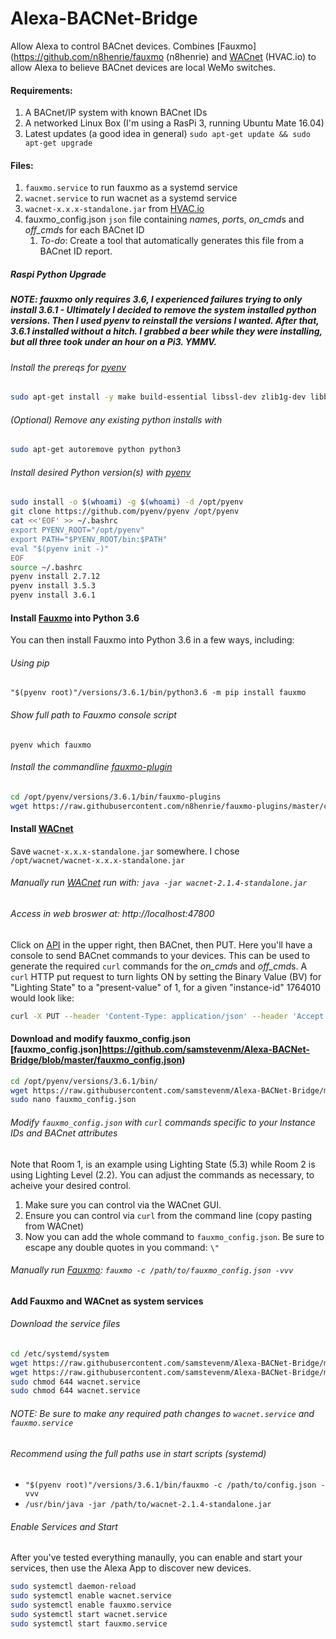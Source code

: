 # Alexa-BACNet-Bridge
Allow Alexa to control BACnet devices.  Combines [Fauxmo](https://github.com/n8henrie/fauxmo (n8henrie) and [WACnet](https://hvac.io/docs/wacnet) (HVAC.io) to allow Alexa to believe BACnet devices are local WeMo switches.

#### Requirements: 
1. A BACnet/IP system with known BACnet IDs
2. A networked Linux Box (I'm using a RasPi 3, running Ubuntu Mate 16.04)
3. Latest updates (a good idea in general) ```sudo apt-get update && sudo apt-get upgrade```

#### Files:
1. `fauxmo.service` to run fauxmo as a systemd service
2. `wacnet.service` to run wacnet as a systemd service
3. `wacnet-x.x.x-standalone.jar` from [HVAC.io](https://hvac.io/docs/wacnet)
4. fauxmo_config.json `json` file containing *name*s, *port*s, *on_cmd*s and *off_cmd*s for each BACnet ID
   1. *To-do*: Create a tool that automatically generates this file from a BACnet ID report.

##### Raspi  Python Upgrade
##### NOTE: fauxmo only requires 3.6, I experienced failures trying to only install 3.6.1 - Ultimately I decided to remove the system installed python versions. Then I used pyenv to reinstall the versions I wanted. After that, 3.6.1 installed without a hitch.  I grabbed a beer while they were installing, but all three took under an hour on a Pi3.  YMMV.

###### Install the prereqs for [pyenv](https://github.com/pyenv/pyenv) 
```bash 
sudo apt-get install -y make build-essential libssl-dev zlib1g-dev libbz2-dev libreadline-dev libsqlite3-dev wget curl llvm libncurses5-dev libncursesw5-dev xz-utils tk-dev
```
###### (Optional) Remove any existing python installs with 
```bash 
sudo apt-get autoremove python python3
```
###### Install desired Python version(s) with [pyenv](https://github.com/pyenv/pyenv) 
```bash
sudo install -o $(whoami) -g $(whoami) -d /opt/pyenv
git clone https://github.com/pyenv/pyenv /opt/pyenv
cat <<'EOF' >> ~/.bashrc
export PYENV_ROOT="/opt/pyenv"
export PATH="$PYENV_ROOT/bin:$PATH"
eval "$(pyenv init -)"
EOF
source ~/.bashrc
pyenv install 2.7.12
pyenv install 3.5.3
pyenv install 3.6.1
```

#### Install [Fauxmo](https://github.com/n8henrie/fauxmo) into Python 3.6
You can then install Fauxmo into Python 3.6 in a few ways, including:
###### Using pip
`"$(pyenv root)"/versions/3.6.1/bin/python3.6 -m pip install fauxmo`
###### Show full path to Fauxmo console script
`pyenv which fauxmo`
###### Install the commandline [fauxmo-plugin](https://github.com/n8henrie/fauxmo-plugins)
```bash
cd /opt/pyenv/versions/3.6.1/bin/fauxmo-plugins
wget https://raw.githubusercontent.com/n8henrie/fauxmo-plugins/master/commandlineplugin.py
```
#### Install [WACnet](https://hvac.io/docs/wacnet)
Save `wacnet-x.x.x-standalone.jar` somewhere.  I chose `/opt/wacnet/wacnet-x.x.x-standalone.jar`

###### Manually run [WACnet](https://hvac.io/docs/wacnet) run with: `java -jar wacnet-2.1.4-standalone.jar`
###### Access in web broswer at: http://localhost:47800
Click on [API](http://localhost:47800/api/v1/swagger/index.html?url=/api/v1/swagger.json#!/BACnet/put_bacnet_devices_device_id_objects_object_id) in the upper right, then BACnet, then PUT.  Here you'll have a console to send BACnet commands to your devices.  This can be used to generate the required `curl` commands for the *on_cmd*s and *off_cmd*s. A `curl` HTTP put request to turn lights ON by setting the Binary Value (BV) for "Lighting State" to a "present-value" of 1, for a given "instance-id" 1764010 would look like:

```bash
curl -X PUT --header 'Content-Type: application/json' --header 'Accept: application/json' -d '{"properties": {"present-value": 1},"priority":0}' 'http://localhost:47800/api/v1/bacnet/devices/1764010/objects/5.3'
 ```
 
#### Download and modify fauxmo_config.json [fauxmo_config.json]https://github.com/samstevenm/Alexa-BACNet-Bridge/blob/master/fauxmo_config.json)
```bash
cd /opt/pyenv/versions/3.6.1/bin/
wget https://raw.githubusercontent.com/samstevenm/Alexa-BACNet-Bridge/master/fauxmo_config.json
sudo nano fauxmo_config.json
```
###### Modify `fauxmo_config.json` with `curl` commands specific to your Instance IDs and BACnet attributes
   Note that Room 1, is an example using Lighting State (5.3) while Room 2 is using Lighting Level (2.2).
   You can adjust the commands as necessary, to acheive your desired control.
   1. Make sure you can control via the WACnet GUI.
   2. Ensure you can control via `curl` from the command line (copy pasting from WACnet)
   3. Now you can add the whole command to `fauxmo_config.json`.  Be sure to escape any double quotes in you command: `\"`

###### Manually run [Fauxmo](https://github.com/n8henrie/fauxmo): `fauxmo -c /path/to/fauxmo_config.json -vvv`

#### Add Fauxmo and WACnet as system services
###### Download the service files
```bash
cd /etc/systemd/system
wget https://raw.githubusercontent.com/samstevenm/Alexa-BACNet-Bridge/master/wacnet.service
wget https://raw.githubusercontent.com/samstevenm/Alexa-BACNet-Bridge/master/fauxmo.service
sudo chmod 644 wacnet.service
sudo chmod 644 wacnet.service
```
###### NOTE: Be sure to make any required path changes to `wacnet.service` and `fauxmo.service`
###### Recommend using the full paths use in start scripts (systemd)
   - `"$(pyenv root)"/versions/3.6.1/bin/fauxmo -c /path/to/config.json -vvv`
   - `/usr/bin/java -jar /path/to/wacnet-2.1.4-standalone.jar`
   
###### Enable Services and Start
After you've tested everything manaully, you can enable and start your services, then use the Alexa App to discover new devices.

```bash
sudo systemctl daemon-reload
sudo systemctl enable wacnet.service
sudo systemctl enable fauxmo.service
sudo systemctl start wacnet.service
sudo systemctl start fauxmo.service
```

